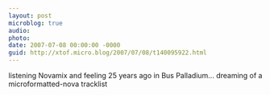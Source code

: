 ```yaml
---
layout: post
microblog: true
audio: 
photo: 
date: 2007-07-08 00:00:00 -0000
guid: http://xtof.micro.blog/2007/07/08/t140095922.html
---
```

listening Novamix and feeling 25 years ago in Bus Palladium... dreaming of a microformatted-nova tracklist
